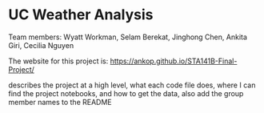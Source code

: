 # UC Weather Analysis

Team members: Wyatt Workman, Selam Berekat, Jinghong Chen, Ankita Giri, Cecilia Nguyen

The website for this project is: https://ankop.github.io/STA141B-Final-Project/




describes the project at a high level, what each code file does, where I can find the project notebooks, and how to get the data, also add the group member names to the README
